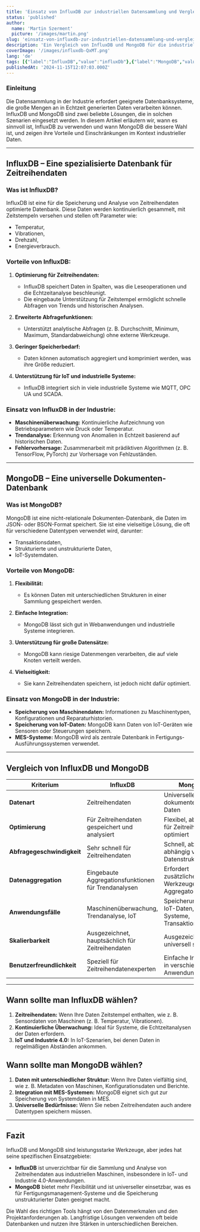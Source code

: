 ```yaml
---
title: 'Einsatz von InfluxDB zur industriellen Datensammlung und Vergleich mit MongoDB'
status: 'published'
author:
  name: 'Martin Szerment'
  picture: '/images/martin.png'
slug: 'einsatz-von-influxdb-zur-industriellen-datensammlung-und-vergleich-mit-mongodb'
description: 'Ein Vergleich von InfluxDB und MongoDB für die industrielle Datensammlung. Dieser Artikel diskutiert den Einsatz von InfluxDB für Zeitreihendatenanalyse, Maschinenüberwachung und IoT sowie MongoDB als universelle Datenbank für MES-Systeme. Praktische Tipps, wann jede dieser Datenbanken gewählt werden sollte.'
coverImage: '/images/influxdb-QxMT.png'
lang: 'de'
tags: [{"label":"InfluxDB","value":"influxDb"},{"label":"MongoDB","value":"mongoDb"},{"label":"Zeitreihendaten","value":"timeSeriesData"},{"label":"Zeitreihendatenanalyse","value":"timeSeriesDataAnalysis"}]
publishedAt: '2024-11-15T12:07:03.000Z'
---
```


### **Einleitung**

Die Datensammlung in der Industrie erfordert geeignete Datenbanksysteme, die große Mengen an in Echtzeit generierten Daten verarbeiten können. InfluxDB und MongoDB sind zwei beliebte Lösungen, die in solchen Szenarien eingesetzt werden. In diesem Artikel erläutern wir, wann es sinnvoll ist, InfluxDB zu verwenden und wann MongoDB die bessere Wahl ist, und zeigen ihre Vorteile und Einschränkungen im Kontext industrieller Daten.

---

## **InfluxDB – Eine spezialisierte Datenbank für Zeitreihendaten**

### **Was ist InfluxDB?**

InfluxDB ist eine für die Speicherung und Analyse von Zeitreihendaten optimierte Datenbank. Diese Daten werden kontinuierlich gesammelt, mit Zeitstempeln versehen und stellen oft Parameter wie:

- Temperatur,
- Vibrationen,
- Drehzahl,
- Energieverbrauch.

### **Vorteile von InfluxDB:**

1. **Optimierung für Zeitreihendaten:**

   - InfluxDB speichert Daten in Spalten, was die Leseoperationen und die Echtzeitanalyse beschleunigt.
   - Die eingebaute Unterstützung für Zeitstempel ermöglicht schnelle Abfragen von Trends und historischen Analysen.

2. **Erweiterte Abfragefunktionen:**

   - Unterstützt analytische Abfragen (z. B. Durchschnitt, Minimum, Maximum, Standardabweichung) ohne externe Werkzeuge.

3. **Geringer Speicherbedarf:**

   - Daten können automatisch aggregiert und komprimiert werden, was ihre Größe reduziert.

4. **Unterstützung für IoT und industrielle Systeme:**

   - InfluxDB integriert sich in viele industrielle Systeme wie MQTT, OPC UA und SCADA.

### **Einsatz von InfluxDB in der Industrie:**

- **Maschinenüberwachung:** Kontinuierliche Aufzeichnung von Betriebsparametern wie Druck oder Temperatur.
- **Trendanalyse:** Erkennung von Anomalien in Echtzeit basierend auf historischen Daten.
- **Fehlervorhersage:** Zusammenarbeit mit prädiktiven Algorithmen (z. B. TensorFlow, PyTorch) zur Vorhersage von Fehlzuständen.

---

## **MongoDB – Eine universelle Dokumenten-Datenbank**

### **Was ist MongoDB?**

MongoDB ist eine nicht-relationale Dokumenten-Datenbank, die Daten im JSON- oder BSON-Format speichert. Sie ist eine vielseitige Lösung, die oft für verschiedene Datentypen verwendet wird, darunter:

- Transaktionsdaten,
- Strukturierte und unstrukturierte Daten,
- IoT-Systemdaten.

### **Vorteile von MongoDB:**

1. **Flexibilität:**

   - Es können Daten mit unterschiedlichen Strukturen in einer Sammlung gespeichert werden.

2. **Einfache Integration:**

   - MongoDB lässt sich gut in Webanwendungen und industrielle Systeme integrieren.

3. **Unterstützung für große Datensätze:**

   - MongoDB kann riesige Datenmengen verarbeiten, die auf viele Knoten verteilt werden.

4. **Vielseitigkeit:**

   - Sie kann Zeitreihendaten speichern, ist jedoch nicht dafür optimiert.

### **Einsatz von MongoDB in der Industrie:**

- **Speicherung von Maschinendaten:** Informationen zu Maschinentypen, Konfigurationen und Reparaturhistorien.
- **Speicherung von IoT-Daten:** MongoDB kann Daten von IoT-Geräten wie Sensoren oder Steuerungen speichern.
- **MES-Systeme:** MongoDB wird als zentrale Datenbank in Fertigungs-Ausführungssystemen verwendet.

---

## **Vergleich von InfluxDB und MongoDB**

| **Kriterium** | **InfluxDB** | **MongoDB** |
| --- | --- | --- |
| **Datenart** | Zeitreihendaten | Universelle, dokumentenbasierte Daten |
| **Optimierung** | Für Zeitreihendaten gespeichert und analysiert | Flexibel, aber nicht für Zeitreihendaten optimiert |
| **Abfragegeschwindigkeit** | Sehr schnell für Zeitreihendaten | Schnell, aber abhängig von der Datenstruktur |
| **Datenaggregation** | Eingebaute Aggregationsfunktionen für Trendanalysen | Erfordert zusätzliche Werkzeuge (z. B. Aggregatoren) |
| **Anwendungsfälle** | Maschinenüberwachung, Trendanalyse, IoT | Speicherung von IoT-Daten, MES-Systeme, Transaktionsdaten |
| **Skalierbarkeit** | Ausgezeichnet, hauptsächlich für Zeitreihendaten | Ausgezeichnet, universell skalierbar |
| **Benutzerfreundlichkeit** | Speziell für Zeitreihendatenexperten | Einfache Integration in verschiedene Anwendungstypen |

---

## **Wann sollte man InfluxDB wählen?**

1. **Zeitreihendaten:** Wenn Ihre Daten Zeitstempel enthalten, wie z. B. Sensordaten von Maschinen (z. B. Temperatur, Vibrationen).
2. **Kontinuierliche Überwachung:** Ideal für Systeme, die Echtzeitanalysen der Daten erfordern.
3. **IoT und Industrie 4.0:** In IoT-Szenarien, bei denen Daten in regelmäßigen Abständen ankommen.

## **Wann sollte man MongoDB wählen?**

1. **Daten mit unterschiedlicher Struktur:** Wenn Ihre Daten vielfältig sind, wie z. B. Metadaten von Maschinen, Konfigurationsdaten und Berichte.
2. **Integration mit MES-Systemen:** MongoDB eignet sich gut zur Speicherung von Systemdaten in MES.
3. **Universelle Bedürfnisse:** Wenn Sie neben Zeitreihendaten auch andere Datentypen speichern müssen.

---

## **Fazit**

InfluxDB und MongoDB sind leistungsstarke Werkzeuge, aber jedes hat seine spezifischen Einsatzgebiete:

- **InfluxDB** ist unverzichtbar für die Sammlung und Analyse von Zeitreihendaten aus industriellen Maschinen, insbesondere in IoT- und Industrie 4.0-Anwendungen.
- **MongoDB** bietet mehr Flexibilität und ist universeller einsetzbar, was es für Fertigungsmanagement-Systeme und die Speicherung unstrukturierter Daten geeignet macht.

Die Wahl des richtigen Tools hängt von den Datenmerkmalen und den Projektanforderungen ab. Langfristige Lösungen verwenden oft beide Datenbanken und nutzen ihre Stärken in unterschiedlichen Bereichen.
